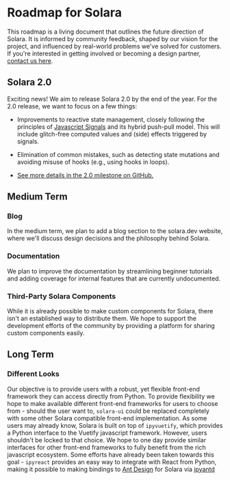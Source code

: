 # Roadmap for Solara

This roadmap is a living document that outlines the future direction of Solara. It is informed by community feedback, shaped by our vision for the project, and influenced by real-world problems we've solved for customers. If you're interested in getting involved or becoming a design partner, [contact us here](https://solara.dev/contact).


## Solara 2.0

Exciting news! We aim to release Solara 2.0 by the end of the year. For the 2.0 release, we want to focus on a few things:

- Improvements to reactive state management, closely following the principles of [Javascript Signals](https://github.com/tc39/proposal-signals) and its hybrid push-pull model. This will include glitch-free computed values and (side) effects triggered by signals.

- Elimination of common mistakes, such as detecting state mutations and avoiding misuse of hooks (e.g., using hooks in loops).

- [See more details in the 2.0 milestone on GitHub.](https://github.com/widgetti/solara/milestone/1)

## Medium Term

### Blog

In the medium term, we plan to add a blog section to the solara.dev website, where we'll discuss design decisions and the philosophy behind Solara.

### Documentation

We plan to improve the documentation by streamlining beginner tutorials and adding coverage for internal features that are currently undocumented.

### Third-Party Solara Components

While it is already possible to make custom components for Solara, there isn't an established way to distribute them. We hope to support the development efforts of the community by providing a platform for sharing custom components easily.


## Long Term

### Different Looks

Our objective is to provide users with a robust, yet flexible front-end framework they can access directly from Python. To provide flexibility we hope to make available different front-end frameworks for users to choose from - should the user want to, `solara-ui` could be replaced completely with some other Solara compatible front-end implementation. As some users may already know, Solara is built on top of `ipyvuetify`, which provides a Python interface to the Vuetify javascript framework. However, users shouldn't be locked to that choice. We hope to one day provide similar interfaces for other front-end frameworks to fully benefit from the rich javascript ecosystem. Some efforts have already been taken towards this goal - `ipyreact` provides an easy way to integrate with React from Python, making it possible to making bindings to [Ant Design](https://ant.design) for Solara via [ipyantd](https://github.com/widgetti/ipyantd)
